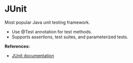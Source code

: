 # JUnit

Most popular Java unit testing framework.

- Use @Test annotation for test methods.
- Supports assertions, test suites, and parameterized tests.

**References:**
- [JUnit documentation](https://junit.org/)

